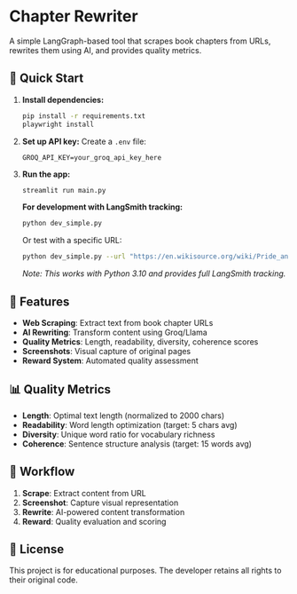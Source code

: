 # Chapter Rewriter

A simple LangGraph-based tool that scrapes book chapters from URLs, rewrites them using AI, and provides quality metrics.

## 🚀 Quick Start

1. **Install dependencies:**

   ```bash
   pip install -r requirements.txt
   playwright install
   ```

2. **Set up API key:**
   Create a `.env` file:

   ```
   GROQ_API_KEY=your_groq_api_key_here
   ```

3. **Run the app:**

   ```bash
   streamlit run main.py
   ```

   **For development with LangSmith tracking:**

   ```bash
   python dev_simple.py
   ```

   Or test with a specific URL:

   ```bash
   python dev_simple.py --url "https://en.wikisource.org/wiki/Pride_and_Prejudice/Chapter_1"
   ```

   _Note: This works with Python 3.10 and provides full LangSmith tracking._

## 🎯 Features

- **Web Scraping**: Extract text from book chapter URLs
- **AI Rewriting**: Transform content using Groq/Llama
- **Quality Metrics**: Length, readability, diversity, coherence scores
- **Screenshots**: Visual capture of original pages
- **Reward System**: Automated quality assessment

## 📊 Quality Metrics

- **Length**: Optimal text length (normalized to 2000 chars)
- **Readability**: Word length optimization (target: 5 chars avg)
- **Diversity**: Unique word ratio for vocabulary richness
- **Coherence**: Sentence structure analysis (target: 15 words avg)

## 🔄 Workflow

1. **Scrape**: Extract content from URL
2. **Screenshot**: Capture visual representation
3. **Rewrite**: AI-powered content transformation
4. **Reward**: Quality evaluation and scoring

## 📝 License

This project is for educational purposes. The developer retains all rights to their original code.
